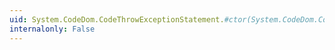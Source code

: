 ```yaml
---
uid: System.CodeDom.CodeThrowExceptionStatement.#ctor(System.CodeDom.CodeExpression)
internalonly: False
---
```


